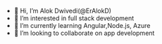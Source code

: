 - 👋 Hi, I’m Alok Dwivedi(@ErAlokD)
- 👀 I’m interested in full stack development
- 🌱 I’m currently learning Angular,Node.js, Azure
- 💞️ I’m looking to collaborate on app development


<!---
ErAlokD/ErAlokD is a ✨ special ✨ repository because its `README.md` (this file) appears on your GitHub profile.
You can click the Preview link to take a look at your changes.
--->
